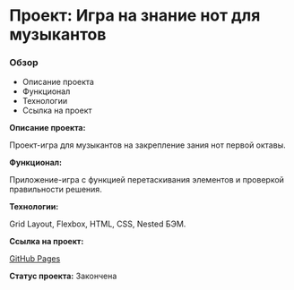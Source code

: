# Проект: Игра на знание нот для музыкантов

### Обзор

- Описание проекта
- Функционал
- Технологии
- Ссылка на проект

**Описание проекта:**

Проект-игра для музыкантов на закрепление зания нот первой октавы.

**Функционал:**

Приложение-игра с функцией перетаскивания элементов и проверкой правильности решения.

**Технологии:**

Grid Layout, Flexbox, HTML, CSS, Nested БЭМ.

**Ссылка на проект:**

[GitHub Pages](https://olga-mus.github.io/game-rhythm/index.html)

**Статус проекта:**
Закончена
